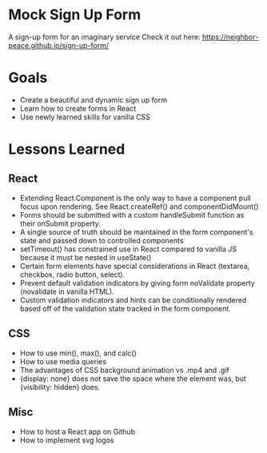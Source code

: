 # Mock Sign Up Form
A sign-up form for an imaginary service
Check it out here: https://neighbor-peace.github.io/sign-up-form/

# Goals
- Create a beautiful and dynamic sign up form
- Learn how to create forms in React
- Use newly learned skills for vanilla CSS 

# Lessons Learned
## React
- Extending React.Component is the only way to have a component pull focus upon rendering. See React.createRef() and componentDidMount()
- Forms should be submitted with a custom handleSubmit function as their onSubmit property.
- A single source of truth should be maintained in the form component's state and passed down to controlled components
- setTimeout() has constrained use in React compared to vanilla JS because it must be nested in useState()
- Certain form elements have special considerations in React (textarea, checkbox, radio button, select).
- Prevent default validation indicators by giving form noValidate property (novalidate in vanilla HTML).
- Custom validation indicators and hints can be conditionally rendered based off of the validation state tracked in the form component.

## CSS
- How to use min(), max(), and calc()
- How to use media queries
- The advantages of CSS background animation vs .mp4 and .gif
- {display: none} does not save the space where the element was, but {visibility: hidden} does.

## Misc
- How to host a React app on Github
- How to implement svg logos
